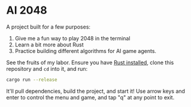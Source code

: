 # AI 2048

A project built for a few purposes:
1. Give me a fun way to play 2048 in the terminal
2. Learn a bit more about Rust
3. Practice building different algorithms for AI game agents.

See the fruits of my labor. Ensure you have [Rust installed](https://rustup.rs), clone this repository and `cd` into it, and run:
```sh
cargo run --release
```

It'll pull dependencies, build the project, and start it! Use arrow keys and enter to control the menu and game, and tap "q" at any point to exit.
